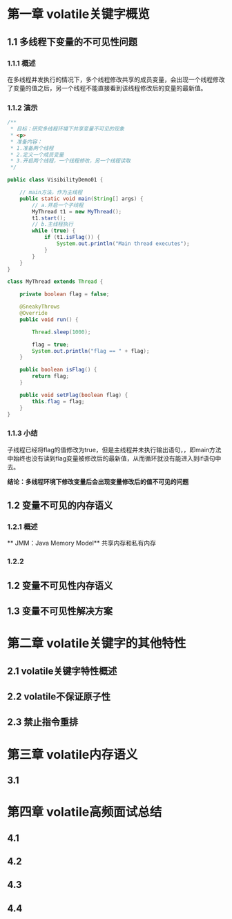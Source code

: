 # 第一章 volatile关键字概览

## 1.1 多线程下变量的不可见性问题

### 1.1.1 概述

​	在多线程并发执行的情况下，多个线程修改共享的成员变量，会出现一个线程修改了变量的值之后，另一个线程不能直接看到该线程修改后的变量的最新值。

### 1.1.2 演示

``` java
/**
 * 目标：研究多线程环境下共享变量不可见的现象
 * <p>
 * 准备内容：
 * 1.准备两个线程
 * 2.定义一个成员变量
 * 3.开启两个线程，一个线程修改，另一个线程读取
 */

public class VisibilityDemo01 {

    // main方法，作为主线程
    public static void main(String[] args) {
        // a.开启一个子线程
        MyThread t1 = new MyThread();
        t1.start();
        // b.主线程执行
        while (true) {
            if (t1.isFlag()) {
                System.out.println("Main thread executes");
            }
        }
    }
}

class MyThread extends Thread {

    private boolean flag = false;

    @SneakyThrows
    @Override
    public void run() {

        Thread.sleep(1000);

        flag = true;
        System.out.println("flag == " + flag);
    }

    public boolean isFlag() {
        return flag;
    }

    public void setFlag(boolean flag) {
        this.flag = flag;
    }
}
```

### 1.1.3 小结

子线程已经将flag的值修改为true，但是主线程并未执行输出语句，，即main方法中始终也没有读到flag变量被修改后的最新值，从而循环就没有能进入到if语句中去。

**结论：多线程环境下修改变量后会出现变量修改后的值不可见的问题**

## 1.2 变量不可见的内存语义

### 1.2.1 概述

**  JMM：Java Memory Model**
共享内存和私有内存

### 1.2.2

## 1.2 变量不可见性内存语义

## 1.3 变量不可见性解决方案

# 第二章 volatile关键字的其他特性

## 2.1 volatile关键字特性概述

## 2.2 volatile不保证原子性

## 2.3 禁止指令重排

# 第三章 volatile内存语义

## 3.1

# 第四章 volatile高频面试总结

## 4.1

## 4.2

## 4.3

## 4.4



